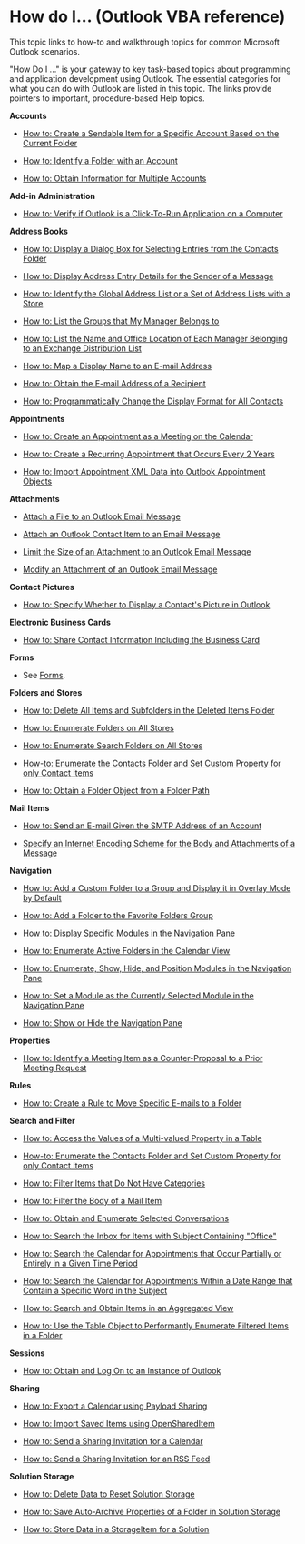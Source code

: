 
# How do I... (Outlook VBA reference)

This topic links to how-to and walkthrough topics for common Microsoft Outlook scenarios.

"How Do I ..." is your gateway to key task-based topics about programming and application development using Outlook. The essential categories for what you can do with Outlook are listed in this topic. The links provide pointers to important, procedure-based Help topics.

 **Accounts**


-  [How to: Create a Sendable Item for a Specific Account Based on the Current Folder](758e2e9c-3633-2e77-b9e0-14bb8078cf0b.md)
    
-  [How to: Identify a Folder with an Account](64dfbe81-933a-0929-e18c-a927156e50d4.md)
    
-  [How to: Obtain Information for Multiple Accounts](af587ee2-429a-252f-ecb6-2f058b9a37a8.md)
    

 **Add-in Administration**


-  [How to: Verify if Outlook is a Click-To-Run Application on a Computer](4cdf9767-19b2-3976-460a-9470f5abac23.md)
    

 **Address Books**


-  [How to: Display a Dialog Box for Selecting Entries from the Contacts Folder](6d31ad3e-8930-d571-3bfd-349efbf69232.md)
    
-  [How to: Display Address Entry Details for the Sender of a Message](6d8224a6-b565-699a-7e05-f0f9331bf089.md)
    
-  [How to: Identify the Global Address List or a Set of Address Lists with a Store](2cca6dc2-883d-b8cf-cd60-98614d2fb673.md)
    
-  [How to: List the Groups that My Manager Belongs to](2f0ff92c-e026-4f62-c039-fbda9aaf1546.md)
    
-  [How to: List the Name and Office Location of Each Manager Belonging to an Exchange Distribution List](abc26854-62db-be7f-4025-46acbcb42541.md)
    
-  [How to: Map a Display Name to an E-mail Address](ac4e12f8-ea0f-02df-5ce9-23a1c7eda8e0.md)
    
-  [How to: Obtain the E-mail Address of a Recipient](b645c227-a7d2-2861-3bf7-4190a19abe81.md)
    
-  [How to: Programmatically Change the Display Format for All Contacts](3cf2408e-4d9d-4b41-5cd0-1f3c12784fd4.md)
    

 **Appointments**

-  [How to: Create an Appointment as a Meeting on the Calendar](130b6ae1-d1a4-3805-7e9c-75543b93fff5.md)
    
-  [How to: Create a Recurring Appointment that Occurs Every 2 Years](ce15c1ad-2029-413f-4f03-8206ba7b112d.md)
    
-  [How to: Import Appointment XML Data into Outlook Appointment Objects](ecfd3849-877b-01ad-2b76-1a54e980f6e2.md)
    
 **Attachments**

-  [Attach a File to an Outlook Email Message](44721ad9-750c-4813-bcdb-585ffe8b32c5.md)
    
-  [Attach an Outlook Contact Item to an Email Message](ae5240ad-dc3e-4499-8fd0-d8c2d90aa9ba.md)
    
-  [Limit the Size of an Attachment to an Outlook Email Message](9a240e17-f715-482c-9a8b-c6be1144e15a.md)
    
-  [Modify an Attachment of an Outlook Email Message](f5dac09a-272b-49d6-bf1e-82c3981260ed.md)
    
 **Contact Pictures**

-  [How to: Specify Whether to Display a Contact's Picture in Outlook](http://msdn.microsoft.com/library/0c518245-2c52-435d-98ad-ffad72a4527b%28Office.15%29.aspx)
    
 **Electronic Business Cards**


-  [How to: Share Contact Information Including the Business Card](57218e2f-a6fd-bd52-0065-b8ff8b480d3c.md)
    

 **Forms**


- See  [Forms](75335f71-2142-1384-4f39-aef650e85f9b.md).
    

 **Folders and Stores**


-  [How to: Delete All Items and Subfolders in the Deleted Items Folder](359a416b-43d4-396e-e348-5624c4ca3599.md)
    
-  [How to: Enumerate Folders on All Stores](9c78ecee-7b9b-bec0-5510-3224cd9aa1fd.md)
    
-  [How to: Enumerate Search Folders on All Stores](513b0a63-1c0f-480c-214d-7a30be137875.md)
    
-  [How-to: Enumerate the Contacts Folder and Set Custom Property for only Contact Items](6a4cd2e4-a5ec-e55c-0d47-ff618c186c8e.md)
    
-  [How to: Obtain a Folder Object from a Folder Path](c576924a-6bf9-7bae-bcee-7bacd299e144.md)
    

 **Mail Items**

-  [How to: Send an E-mail Given the SMTP Address of an Account](5e5f707d-8771-bd5f-945b-58537732d99a.md)
    
-  [Specify an Internet Encoding Scheme for the Body and Attachments of a Message](e6207bf2-238d-2b7a-cd80-5783e49c05ec.md)
    

 **Navigation**


-  [How to: Add a Custom Folder to a Group and Display it in Overlay Mode by Default](79622092-bc9e-fd75-5579-dc626268d163.md)
    
-  [How to: Add a Folder to the Favorite Folders Group](5d0b448e-2f43-a58c-e44d-eecb9971f7ed.md)
    
-  [How to: Display Specific Modules in the Navigation Pane](1a1017da-3047-fd58-fd92-ce0e750df7a6.md)
    
-  [How to: Enumerate Active Folders in the Calendar View](379bd7c7-d0bc-856f-4432-17e38342611b.md)
    
-  [How to: Enumerate, Show, Hide, and Position Modules in the Navigation Pane](3e510798-3a31-6ec6-6c45-8e0d1759ca1b.md)
    
-  [How to: Set a Module as the Currently Selected Module in the Navigation Pane](c7aeafcf-d88d-8d79-8dfd-e336cf00f101.md)
    
-  [How to: Show or Hide the Navigation Pane](ef4ad7b9-6475-7b28-ce79-fbefe29b193c.md)
    

 **Properties**

-  [How to: Identify a Meeting Item as a Counter-Proposal to a Prior Meeting Request](42d53f48-d9de-18d8-d39b-86feceff0eaa.md)
    
 **Rules**


-  [How to: Create a Rule to Move Specific E-mails to a Folder](e72fa307-8224-c2d2-1318-a18cd8e9f22f.md)
    

 **Search and Filter**


-  [How to: Access the Values of a Multi-valued Property in a Table](e914b32b-d290-705b-d4fc-fecfba85fd8b.md)
    
-  [How-to: Enumerate the Contacts Folder and Set Custom Property for only Contact Items](6a4cd2e4-a5ec-e55c-0d47-ff618c186c8e.md)
    
-  [How to: Filter Items that Do Not Have Categories](d351052d-6cc5-85ac-9791-c7b8ccfc5282.md)
    
-  [How to: Filter the Body of a Mail Item](15d8fec5-4b3d-340b-2394-479abf29847c.md)
    
-  [How to: Obtain and Enumerate Selected Conversations](3bba1e98-b2eb-c53d-354a-bdd899b65a59.md)
    
-  [How to: Search the Inbox for Items with Subject Containing "Office"](2a2fa978-8652-edd4-ad8f-efeffc8faf65.md)
    
-  [How to: Search the Calendar for Appointments that Occur Partially or Entirely in a Given Time Period](3ff170d3-f098-51ab-9ae4-0e71cc587bac.md)
    
-  [How to: Search the Calendar for Appointments Within a Date Range that Contain a Specific Word in the Subject](92b6f569-e10e-d2cd-c941-0f062183d2bd.md)
    
-  [How to: Search and Obtain Items in an Aggregated View](bd62f7b8-f110-ee0a-5930-877f14353a84.md)
    
-  [How to: Use the Table Object to Performantly Enumerate Filtered Items in a Folder](df82b04e-dffd-d621-10dd-34ee03df2051.md)
    

 **Sessions**


-  [How to: Obtain and Log On to an Instance of Outlook](ef369364-6500-2759-3ef4-ed4411112e96.md)
    

 **Sharing**


-  [How to: Export a Calendar using Payload Sharing](acd7d29e-12d6-a5ea-c1a6-8b3165b27dc7.md)
    
-  [How to: Import Saved Items using OpenSharedItem](e3e770c4-a4fd-6484-dbee-0d5e5141d9f9.md)
    
-  [How to: Send a Sharing Invitation for a Calendar](830f0c51-251c-f0f4-71b8-6090089022c5.md)
    
-  [How to: Send a Sharing Invitation for an RSS Feed](0b5b8ff5-d990-d869-7f80-15bbdcbec5a2.md)
    

 **Solution Storage**


-  [How to: Delete Data to Reset Solution Storage](38147c59-3145-3df1-7488-1df26ba0e1fa.md)
    
-  [How to: Save Auto-Archive Properties of a Folder in Solution Storage](fbcdbbdf-3320-85f3-2dae-200fddd67285.md)
    
-  [How to: Store Data in a StorageItem for a Solution](75adfdbe-1c4d-fbd0-22ea-8f8fd5e212a5.md)
    

